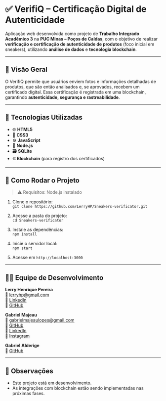 # ✅ VerifiQ – Certificação Digital de Autenticidade

Aplicação web desenvolvida como projeto de **Trabalho Integrado Acadêmico 3** na **PUC Minas – Poços de Caldas**, com o objetivo de realizar **verificação e certificação de autenticidade de produtos** (foco inicial em sneakers), utilizando **análise de dados** e **tecnologia blockchain**.

---

## 🧠 Visão Geral

O VerifiQ permite que usuários enviem fotos e informações detalhadas de produtos, que são então analisados e, se aprovados, recebem um certificado digital. Essa certificação é registrada em uma blockchain, garantindo **autenticidade, segurança e rastreabilidade**.

---

## 🚀 Tecnologias Utilizadas

- 🌐 **HTML5**  
- 🎨 **CSS3**  
- ⚙️ **JavaScript**  
- 🔧 **Node.js**  
- 🗃️ **SQLite**  
- ⛓️ **Blockchain** (para registro dos certificados)  

---

## 🔧 Como Rodar o Projeto

> ⚠️ Requisitos: Node.js instalado

1. Clone o repositório:  
   `git clone https://github.com/LerryHP/Sneakers-verificator.git`

2. Acesse a pasta do projeto:  
   `cd Sneakers-verificator`

3. Instale as dependências:  
   `npm install`

4. Inicie o servidor local:  
   `npm start`

5. Acesse em `http://localhost:3000`

---

## 👨‍💻 Equipe de Desenvolvimento

**Lerry Henrique Pereira**  
📧 [lerryhp@gmail.com](mailto:lerryhp@gmail.com)  
🔗 [LinkedIn](https://www.linkedin.com/in/lerryhp/)  
🔗 [GitHub](https://github.com/LerryHP)

**Gabriel Majeau**  
📧 [gabrielmajeaulopes@gmail.com](mailto:gabrielmajeaulopes@gmail.com)  
🔗 [GitHub](https://github.com/gabmajeau)  
🔗 [LinkedIn](https://www.linkedin.com/in/gabriel-felipe-majeau-lopes-279892197)  
📸 [Instagram](https://instagram.com/gabrielmajeau?igshid=OGQ5ZDc2ODk2ZA==)

**Gabriel Alderige**  
🔗 [GitHub](https://github.com/GabrielAlderige)

---

## 📌 Observações

- Este projeto está em desenvolvimento.  
- As integrações com blockchain estão sendo implementadas nas próximas fases.

